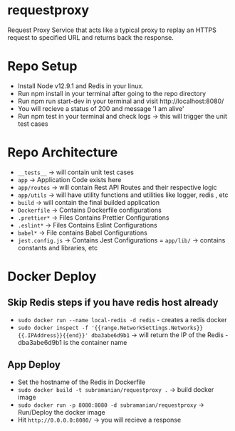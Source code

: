 # requestproxy
Request Proxy Service that acts like a typical proxy to replay an HTTPS request to specified URL and returns back the response.


# Repo Setup
- Install Node v12.9.1 and Redis in your linux.
- Run npm install in your terminal after going to the repo directory
- Run npm run start-dev in your terminal and visit http://localhost:8080/
- You will recieve a status of 200 and message 'I am alive'
- Run npm test in your terminal and check logs -> this will trigger the unit test cases

# Repo Architecture
- `__tests__` -> will contain unit test cases
- `app` -> Application Code exists here
- `app/routes` -> will contain Rest API Routes and their respective logic
- `app/utils` -> will have utility functions and utilities like logger, redis , etc
- `build` -> will contain the final builded application
- `Dockerfile` -> Contains Dockerfile configurations
- `.prettier*` -> Files Contains Prettier Configurations
- `.eslint*` -> Files Contains Eslint Configurations
- `babel*` -> File contains Babel Configurations
- `jest.config.js` -> Contains Jest Configurations
= `app/lib/` -> contains constants and libraries, etc

# Docker Deploy
## Skip Redis steps if you have redis host already
- `sudo docker run --name local-redis -d redis` - creates a redis docker
- `sudo docker inspect -f '{{range.NetworkSettings.Networks}}{{.IPAddress}}{{end}}' dba3abe6d9b1` -> will return the IP of the Redis - dba3abe6d9b1 is the container name
## App Deploy
- Set the hostname of the Redis in Dockerfile
- `sudo docker build -t subramanian/requestproxy .` -> build docker image
- `sudo docker run -p 8080:8080 -d subramanian/requestproxy` -> Run/Deploy the docker image
- Hit `http://0.0.0.0:8080/` -> you will recieve a response
